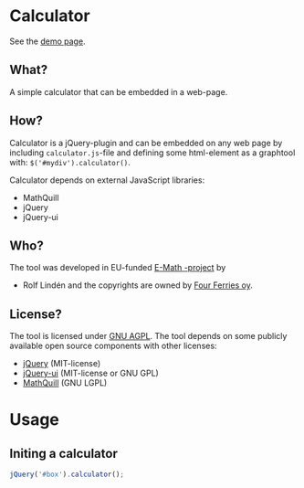 Calculator
==============

See the [demo page](http://e-math.github.com/calculator).

What?
-----
A simple calculator that can be embedded in a web-page. 

How?
----
Calculator is a jQuery-plugin and can be embedded on any web page
by including `calculator.js`-file and defining some html-element
as a graphtool with: `$('#mydiv').calculator()`.

Calculator depends on external JavaScript libraries:
* MathQuill
* jQuery
* jQuery-ui

Who?
----
The tool was developed in EU-funded [E-Math -project](http://emath.eu) by
* Rolf Lindén
and the copyrights are owned by [Four Ferries oy](http://fourferries.fi).

License?
--------
The tool is licensed under [GNU AGPL](http://www.gnu.org/licenses/agpl-3.0.html).
The tool depends on some publicly available open source components with other licenses:
* [jQuery](http://jquery.com) (MIT-license)
* [jQuery-ui](http://jqueryui.com) (MIT-license or GNU GPL)
* [MathQuill](http://mathquill.com/) (GNU LGPL)



Usage
======
Initing a calculator
----

```javascript
jQuery('#box').calculator();
```
